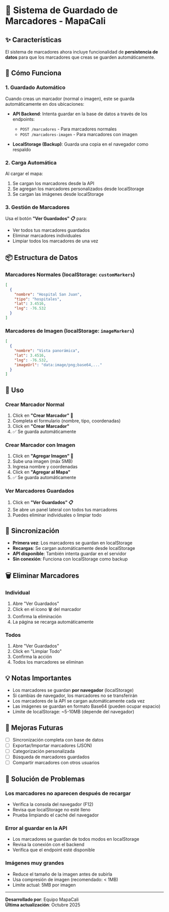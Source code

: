 # 📍 Sistema de Guardado de Marcadores - MapaCali

## ✨ Características

El sistema de marcadores ahora incluye funcionalidad de **persistencia de datos** para que los marcadores que creas se guarden automáticamente.

## 🔧 Cómo Funciona

### 1. **Guardado Automático**

Cuando creas un marcador (normal o imagen), este se guarda automáticamente en dos ubicaciones:

- **API Backend**: Intenta guardar en la base de datos a través de los endpoints:
  - `POST /marcadores` - Para marcadores normales
  - `POST /marcadores-imagen` - Para marcadores con imagen

- **LocalStorage (Backup)**: Guarda una copia en el navegador como respaldo

### 2. **Carga Automática**

Al cargar el mapa:
1. Se cargan los marcadores desde la API
2. Se agregan los marcadores personalizados desde localStorage
3. Se cargan las imágenes desde localStorage

### 3. **Gestión de Marcadores**

Usa el botón **"Ver Guardados" 📋** para:
- Ver todos tus marcadores guardados
- Eliminar marcadores individuales
- Limpiar todos los marcadores de una vez

## 📦 Estructura de Datos

### Marcadores Normales (localStorage: `customMarkers`)
```json
[
  {
    "nombre": "Hospital San Juan",
    "tipo": "hospitales",
    "lat": 3.4516,
    "lng": -76.532
  }
]
```

### Marcadores de Imagen (localStorage: `imageMarkers`)
```json
[
  {
    "nombre": "Vista panorámica",
    "lat": 3.4516,
    "lng": -76.532,
    "imageUrl": "data:image/png;base64,..."
  }
]
```

## 🎯 Uso

### Crear Marcador Normal
1. Click en **"Crear Marcador" 📍**
2. Completa el formulario (nombre, tipo, coordenadas)
3. Click en **"Crear Marcador"**
4. ✅ Se guarda automáticamente

### Crear Marcador con Imagen
1. Click en **"Agregar Imagen" 📸**
2. Sube una imagen (máx 5MB)
3. Ingresa nombre y coordenadas
4. Click en **"Agregar al Mapa"**
5. ✅ Se guarda automáticamente

### Ver Marcadores Guardados
1. Click en **"Ver Guardados" 📋**
2. Se abre un panel lateral con todos tus marcadores
3. Puedes eliminar individuales o limpiar todo

## 🔄 Sincronización

- **Primera vez**: Los marcadores se guardan en localStorage
- **Recargas**: Se cargan automáticamente desde localStorage
- **API disponible**: También intenta guardar en el servidor
- **Sin conexión**: Funciona con localStorage como backup

## 🗑️ Eliminar Marcadores

### Individual
1. Abre "Ver Guardados"
2. Click en el ícono 🗑️ del marcador
3. Confirma la eliminación
4. La página se recarga automáticamente

### Todos
1. Abre "Ver Guardados"
2. Click en "Limpiar Todo"
3. Confirma la acción
4. Todos los marcadores se eliminan

## 💡 Notas Importantes

- Los marcadores se guardan **por navegador** (localStorage)
- Si cambias de navegador, los marcadores no se transferirán
- Los marcadores de la API se cargan automáticamente cada vez
- Las imágenes se guardan en formato Base64 (pueden ocupar espacio)
- Límite de localStorage: ~5-10MB (depende del navegador)

## 🚀 Mejoras Futuras

- [ ] Sincronización completa con base de datos
- [ ] Exportar/Importar marcadores (JSON)
- [ ] Categorización personalizada
- [ ] Búsqueda de marcadores guardados
- [ ] Compartir marcadores con otros usuarios

## 🐛 Solución de Problemas

### Los marcadores no aparecen después de recargar
- Verifica la consola del navegador (F12)
- Revisa que localStorage no esté lleno
- Prueba limpiando el caché del navegador

### Error al guardar en la API
- Los marcadores se guardan de todos modos en localStorage
- Revisa la conexión con el backend
- Verifica que el endpoint esté disponible

### Imágenes muy grandes
- Reduce el tamaño de la imagen antes de subirla
- Usa compresión de imagen (recomendado: < 1MB)
- Límite actual: 5MB por imagen

---

**Desarrollado por**: Equipo MapaCali  
**Última actualización**: Octubre 2025
